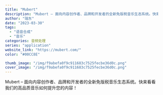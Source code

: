 ```yaml
---
title: "Mubert"
description: "Mubert – 面向内容创作者、品牌和开发者的全新免版税音乐生态系统。快来看看我们的高品质音乐如何提升您的内容！"
author: "瑞东"
date: "2023-03-30"
tags:
  - "语音合成"
  - "音乐"
categories: 音频处理
series: "application"
website_link: "https://mubert.com/"
color: "#00CC8E"

thumb_image: "/img/f9abefa0f9c911683c7525fecbe36d0c.png"
cover_image: "/img/f9abefa0f9c911683c7525fecbe36d0c.png"
---
```


Mubert – 面向内容创作者、品牌和开发者的全新免版税音乐生态系统。快来看看我们的高品质音乐如何提升您的内容！